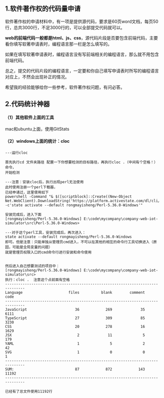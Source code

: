 

## 1.软件著作权的代码量申请

软件著作权的申请材料中，有一项是提供源代码，要求是60页word文档，每页50行，总共3000行，不足3000行的，可以全部提交代码就可以。

**web的前端代码一般都是html、js、css**，源代码片段是否要包含前端代码，主要看你填写软著申请表时，编程语言那一栏是怎么填写的。

如果在填写软著申请表时，编程语言没有写前端相关的编程语言，那么就不用包含前端代码。

总之，提交的代码片段的编程语言，一定要和你自己填写申请表时所写的编程语言对应上，不然会出现补正的情况。

希望我的经验能够给你一些参考，软件著作权问题，有问必答。





## 2.代码统计神器



#### （1）其他软件上面的工具

mac和ubuntu上面，使用GitStats



#### （2）windows上面的统计：cloc

~~~
---运行cloc

首先执行cd 文件夹路径 配置一下你想要检测的目标路径，再执行cloc .（中间有个空格！）命令，
开始检测

---注意：安装cloc后，执行出现perl无法使用
此时使用注册一个perl下载器，
已经申请过，这里使用如下
powershell -Command "& $([scriptblock]::Create((New-Object Net.WebClient).DownloadString('https://platform.activestate.com/dl/cli/_pdli01/install.ps1'))) -c'state activate --default rongmayisheng/Perl-5.36.0-Windows'"

安装完成后，进入下面
[rongmayisheng/Perl-5.36.0-Windows] E:\code\mycompany\company-web-iot-simulator\src\Perl-5.36.0-Windows>

---对于这个perl工具，安装完成后，再次进入：
state activate --default rongmayisheng/Perl-5.36.0-Windows
即可。但是注意：只能单独从管理员cmd进入，不可以在其他的相互的命令行工具切换进入（原因，可能是全局变量的问题）
就是管理员权限入口的cmd命令行进行安装和命令使用


然后进入自己想要测试的项目中：
[rongmayisheng/Perl-5.36.0-Windows] E:\code\mycompany\company-web-iot-simulator\src>
执行：cloc .  注意这个点前面有空格
-------------------------------------------------------------------------------
Language                     files          blank        comment           code
-------------------------------------------------------------------------------
JavaScript                      36            269             35           6111
TypeScript                      27            309             85           3230
CSS                             20            278             16           1629
JSX                              2             11              5            179
YAML                             1              5              2             42
SVG                              1              0              0              1
-------------------------------------------------------------------------------
SUM:                            87            872            143          11192
-------------------------------------------------------------------------------

已经有了总文件使用11192行

~~~



